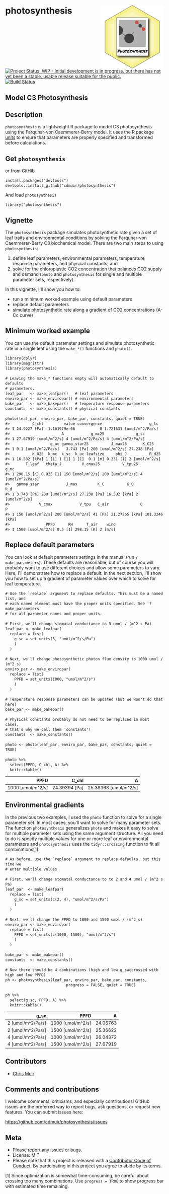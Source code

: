 photosynthesis <img src="hex-sticker/hex-sticker.png" align="right" height="200" width="200"/>
==============================================================================================

[![Project Status: WIP - Initial development is in progress, but there
has not yet been a stable, usable release suitable for the
public.](http://www.repostatus.org/badges/latest/wip.svg)](http://www.repostatus.org/#wip)
[![Build
Status](https://travis-ci.com/cdmuir/photosynthesis.svg?token=yprDUtRtPBa2Ma9G4sFP&branch=master)](https://travis-ci.com/cdmuir/photosynthesis)

Model C3 Photosynthesis
-----------------------

Description
-----------

`photosynthesis` is a lightweight R package to model C3 photosynthesis
using the Farquhar-von Caemmerer-Berry model. It uses the R package
[units](https://cran.r-project.org/web/packages/units/index.html) to
ensure that parameters are properly specified and transformed before
calculations.

Get `photosynthesis`
--------------------

or from GitHib

    install.packages("devtools")
    devtools::install_github("cdmuir/photosynthesis")

And load `photosynthesis`

    library("photosynthesis")

Vignette
--------

The `photosynthesis` package simulates photosynthetic rate given a set
of leaf traits and environmental conditions by solving the Farquhar-von
Caemmerer-Berry C3 biochemical model. There are two main steps to using
`photosynthesis`:

1.  define leaf parameters, environmental parameters, temperature
    response parameters, and physical constants; and
2.  solve for the chloroplastic CO2 concentration that balances CO2
    supply and demand (`photo` and `photosynthesis` for single and
    multiple parameter sets, respectively).

In this vignette, I'll show you how to:

-   run a minimum worked example using default parameters
-   replace default parameters
-   simulate photosynthetic rate along a gradient of CO2 concentrations
    (A-Cc curve)

Minimum worked example
----------------------

You can use the default parameter settings and simulate photosynthetic
rate in a single leaf using the `make_*()` functions and `photo()`.


    library(dplyr)
    library(magrittr)
    library(photosynthesis)

    # Leaving the make_* functions empty will automatically default to defaults
    # parameters.
    leaf_par   <- make_leafpar()   # leaf parameters
    enviro_par <- make_enviropar() # environmental parameters
    bake_par   <- make_bakepar()   # temperature response parameters
    constants  <- make_constants() # physical constants

    photo(leaf_par, enviro_par, bake_par, constants, quiet = TRUE)
    #>          C_chl         value convergence                     g_tc
    #> 1 24.9227 [Pa] -1.161979e-06           0 1.721631 [umol/m^2/Pa/s]
    #>                       A            g_mc25              g_sc
    #> 1 27.67919 [umol/m^2/s] 4 [umol/m^2/Pa/s] 4 [umol/m^2/Pa/s]
    #>                  g_uc gamma_star25          J_max25       K_C25
    #> 1 0.1 [umol/m^2/Pa/s]   3.743 [Pa] 200 [umol/m^2/s] 27.238 [Pa]
    #>          K_O25  k_mc  k_sc  k_uc leafsize     phi_J          R_d25
    #> 1 16.582 [kPa] 1 [1] 1 [1] 1 [1]  0.1 [m] 0.331 [1] 2 [umol/m^2/s]
    #>       T_leaf   theta_J         V_cmax25          V_tpu25              g_mc
    #> 1 298.15 [K] 0.825 [1] 150 [umol/m^2/s] 200 [umol/m^2/s] 4 [umol/m^2/Pa/s]
    #>   gamma_star            J_max         K_C          K_O            R_d
    #> 1 3.743 [Pa] 200 [umol/m^2/s] 27.238 [Pa] 16.582 [kPa] 2 [umol/m^2/s]
    #>             V_cmax            V_tpu   C_air              O              P
    #> 1 150 [umol/m^2/s] 200 [umol/m^2/s] 41 [Pa] 21.27565 [kPa] 101.3246 [kPa]
    #>                PPFD      RH      T_air    wind
    #> 1 1500 [umol/m^2/s] 0.5 [1] 298.15 [K] 2 [m/s]

Replace default parameters
--------------------------

You can look at default parameters settings in the manual (run
`?make_parameters`). These defaults are reasonable, but of course you
will probably want to use different choices and allow some parameters to
vary. Here, I'll demonstrate how to replace a default. In the next
section, I'll show you how to set up a gradient of parameter values over
which to solve for leaf temperature.


    # Use the `replace` argument to replace defaults. This must be a named list, and
    # each named element must have the proper units specified. See `?make_parameters`
    # for all parameter names and proper units.

    # First, we'll change stomatal conductance to 3 umol / (m^2 s Pa)
    leaf_par <- make_leafpar(
      replace = list(
        g_sc = set_units(3, "umol/m^2/s/Pa")
        )
      )

    # Next, we'll change photosynthetic photon flux density to 1000 umol / (m^2 s)
    enviro_par <- make_enviropar(
      replace = list(
        PPFD = set_units(1000, "umol/m^2/s")
        )
      )

    # Temperature response parameters can be updated (but we won't do that here)
    bake_par <- make_bakepar()

    # Physical constants probably do not need to be replaced in most cases,
    # that's why we call them 'constants'!
    constants  <- make_constants()

    photo <- photo(leaf_par, enviro_par, bake_par, constants, quiet = TRUE)

    photo %>%
      select(PPFD, C_chl, A) %>%
      knitr::kable()

<table>
<thead>
<tr class="header">
<th align="right">PPFD</th>
<th align="right">C_chl</th>
<th align="right">A</th>
</tr>
</thead>
<tbody>
<tr class="odd">
<td align="right">1000 [umol/m^2/s]</td>
<td align="right">24.39394 [Pa]</td>
<td align="right">25.38368 [umol/m^2/s]</td>
</tr>
</tbody>
</table>

Environmental gradients
-----------------------

In the previous two examples, I used the `photo` function to solve for a
single parameter set. In most cases, you'll want to solve for many
parameter sets. The function `photosynthesis` generalizes `photo` and
makes it easy to solve for multiple parameter sets using the same
argument structure. All you need to do is specify multiple values for
one or more leaf or environmental parameters and `photosynthesis` uses
the `tidyr::crossing` function to fit all combinations[1].


    # As before, use the `replace` argument to replace defaults, but this time we
    # enter multiple values

    # First, we'll change stomatal conductance to to 2 and 4 umol / (m^2 s Pa)
    leaf_par  <- make_leafpar(
      replace = list(
        g_sc = set_units(c(2, 4), "umol/m^2/s/Pa")
        )
      )

    # Next, we'll change the PPFD to 1000 and 1500 umol / (m^2 s)
    enviro_par <- make_enviropar(
      replace = list(
        PPFD = set_units(c(1000, 1500), "umol/m^2/s")
        )
      )

    bake_par <- make_bakepar()
    constants  <- make_constants()

    # Now there should be 4 combinations (high and low g_swccrossed with high and low PPFD)
    ph <- photosynthesis(leaf_par, enviro_par, bake_par, constants, 
                               progress = FALSE, quiet = TRUE)

    ph %>% 
      select(g_sc, PPFD, A) %>%
      knitr::kable()

<table>
<thead>
<tr class="header">
<th align="right">g_sc</th>
<th align="right">PPFD</th>
<th align="right">A</th>
</tr>
</thead>
<tbody>
<tr class="odd">
<td align="right">2 [umol/m^2/Pa/s]</td>
<td align="right">1000 [umol/m^2/s]</td>
<td align="right">24.06763</td>
</tr>
<tr class="even">
<td align="right">2 [umol/m^2/Pa/s]</td>
<td align="right">1500 [umol/m^2/s]</td>
<td align="right">25.36622</td>
</tr>
<tr class="odd">
<td align="right">4 [umol/m^2/Pa/s]</td>
<td align="right">1000 [umol/m^2/s]</td>
<td align="right">26.04372</td>
</tr>
<tr class="even">
<td align="right">4 [umol/m^2/Pa/s]</td>
<td align="right">1500 [umol/m^2/s]</td>
<td align="right">27.67919</td>
</tr>
</tbody>
</table>

Contributors
------------

-   [Chris Muir](https://github.com/cdmuir)

Comments and contributions
--------------------------

I welcome comments, criticisms, and especially contributions! GitHub
issues are the preferred way to report bugs, ask questions, or request
new features. You can submit issues here:

<https://github.com/cdmuir/photosynthesis/issues>

Meta
----

-   Please [report any issues or
    bugs](https://github.com/cdmuir/photosynthesis/issues).
-   License: MIT
    <!--- * Get citation information for `photosynthesis` in R doing `citation(package = 'photosynthesis')` -->
-   Please note that this project is released with a [Contributor Code
    of Conduct](CONDUCT.md). By participating in this project you agree
    to abide by its terms.

[1] Since optimization is somewhat time-consuming, be careful about
crossing too many combinations. Use `progress = TRUE` to show progress
bar with estimated time remaining.
